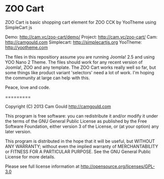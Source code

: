 ZOO Cart
========

ZOO Cart is basic shopping cart element for ZOO CCK by YooTheme using SimpleCart js

Demo: http://cam.vc/zoo-cart/demo/
Project: http://cam.vc/zoo-cart/
Cam: http://camgould.com
Simplecart: http://simplecartjs.org
YooTheme: http://yootheme.com

The files in this repositiory assume you are running Joomla! 2.5 and using YOO Nano 2 Theme. The files should work for any recent version of Joomla!, ZOO and any template. The ZOO Cart works really well so far, but some things like product variant 'selectors' need a lot of work. I'm hoping the community at large can help with this.

Peace, love and code.



=========

Copyright (C) 2013 Cam Gould http://camgould.com

This program is free software: you can redistribute it and/or modify
it under the terms of the GNU General Public License as published by
the Free Software Foundation, either version 3 of the License, or
(at your option) any later version.

This program is distributed in the hope that it will be useful,
but WITHOUT ANY WARRANTY; without even the implied warranty of
MERCHANTABILITY or FITNESS FOR A PARTICULAR PURPOSE.  See the
GNU General Public License for more details.

Please see full license information at http://opensource.org/licenses/GPL-3.0